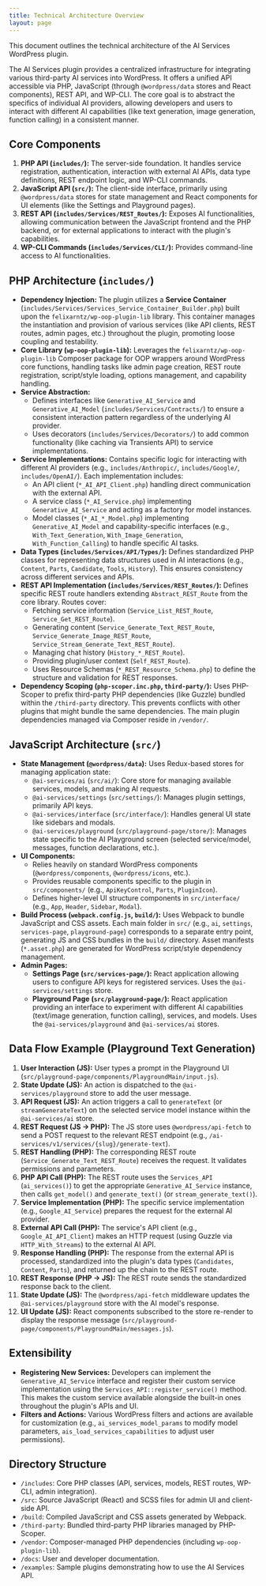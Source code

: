 ```yaml
---
title: Technical Architecture Overview
layout: page
---
```


This document outlines the technical architecture of the AI Services WordPress plugin.

The AI Services plugin provides a centralized infrastructure for integrating various third-party AI services into WordPress. It offers a unified API accessible via PHP, JavaScript (through `@wordpress/data` stores and React components), REST API, and WP-CLI. The core goal is to abstract the specifics of individual AI providers, allowing developers and users to interact with different AI capabilities (like text generation, image generation, function calling) in a consistent manner.

## Core Components

1. **PHP API (`includes/`):** The server-side foundation. It handles service registration, authentication, interaction with external AI APIs, data type definitions, REST endpoint logic, and WP-CLI commands.
2. **JavaScript API (`src/`):** The client-side interface, primarily using `@wordpress/data` stores for state management and React components for UI elements (like the Settings and Playground pages).
3. **REST API (`includes/Services/REST_Routes/`):** Exposes AI functionalities, allowing communication between the JavaScript frontend and the PHP backend, or for external applications to interact with the plugin's capabilities.
4. **WP-CLI Commands (`includes/Services/CLI/`):** Provides command-line access to AI functionalities.

## PHP Architecture (`includes/`)

* **Dependency Injection:** The plugin utilizes a **Service Container** (`includes/Services/Services_Service_Container_Builder.php`) built upon the `felixarntz/wp-oop-plugin-lib` library. This container manages the instantiation and provision of various services (like API clients, REST routes, admin pages, etc.) throughout the plugin, promoting loose coupling and testability.
* **Core Library (`wp-oop-plugin-lib`):** Leverages the `felixarntz/wp-oop-plugin-lib` Composer package for OOP wrappers around WordPress core functions, handling tasks like admin page creation, REST route registration, script/style loading, options management, and capability handling.
* **Service Abstraction:**
    * Defines interfaces like `Generative_AI_Service` and `Generative_AI_Model` (`includes/Services/Contracts/`) to ensure a consistent interaction pattern regardless of the underlying AI provider.
    * Uses decorators (`includes/Services/Decorators/`) to add common functionality (like caching via Transients API) to service implementations.
* **Service Implementations:** Contains specific logic for interacting with different AI providers (e.g., `includes/Anthropic/`, `includes/Google/`, `includes/OpenAI/`). Each implementation includes:
    * An API client (`*_AI_API_Client.php`) handling direct communication with the external API.
    * A service class (`*_AI_Service.php`) implementing `Generative_AI_Service` and acting as a factory for model instances.
    * Model classes (`*_AI_*_Model.php`) implementing `Generative_AI_Model` and capability-specific interfaces (e.g., `With_Text_Generation`, `With_Image_Generation`, `With_Function_Calling`) to handle specific AI tasks.
* **Data Types (`includes/Services/API/Types/`):** Defines standardized PHP classes for representing data structures used in AI interactions (e.g., `Content`, `Parts`, `Candidate`, `Tools`, `History`). This ensures consistency across different services and APIs.
* **REST API Implementation (`includes/Services/REST_Routes/`):** Defines specific REST route handlers extending `Abstract_REST_Route` from the core library. Routes cover:
    * Fetching service information (`Service_List_REST_Route`, `Service_Get_REST_Route`).
    * Generating content (`Service_Generate_Text_REST_Route`, `Service_Generate_Image_REST_Route`, `Service_Stream_Generate_Text_REST_Route`).
    * Managing chat history (`History_*_REST_Route`).
    * Providing plugin/user context (`Self_REST_Route`).
    * Uses Resource Schemas (`*_REST_Resource_Schema.php`) to define the structure and validation for REST responses.
* **Dependency Scoping (`php-scoper.inc.php`, `third-party/`):** Uses PHP-Scoper to prefix third-party PHP dependencies (like Guzzle) bundled within the `/third-party` directory. This prevents conflicts with other plugins that might bundle the same dependencies. The main plugin dependencies managed via Composer reside in `/vendor/`.

## JavaScript Architecture (`src/`)

* **State Management (`@wordpress/data`):** Uses Redux-based stores for managing application state:
    * `@ai-services/ai` (`src/ai/`): Core store for managing available services, models, and making AI requests.
    * `@ai-services/settings` (`src/settings/`): Manages plugin settings, primarily API keys.
    * `@ai-services/interface` (`src/interface/`): Handles general UI state like sidebars and modals.
    * `@ai-services/playground` (`src/playground-page/store/`): Manages state specific to the AI Playground screen (selected service/model, messages, function declarations, etc.).
* **UI Components:**
    * Relies heavily on standard WordPress components (`@wordpress/components`, `@wordpress/icons`, etc.).
    * Provides reusable components specific to the plugin in `src/components/` (e.g., `ApiKeyControl`, `Parts`, `PluginIcon`).
    * Defines higher-level UI structure components in `src/interface/` (e.g., `App`, `Header`, `Sidebar`, `Modal`).
* **Build Process (`webpack.config.js`, `build/`):** Uses Webpack to bundle JavaScript and CSS assets. Each main folder in `src/` (e.g., `ai`, `settings`, `services-page`, `playground-page`) corresponds to a separate entry point, generating JS and CSS bundles in the `build/` directory. Asset manifests (`*.asset.php`) are generated for WordPress script/style dependency management.
* **Admin Pages:**
    * **Settings Page (`src/services-page/`):** React application allowing users to configure API keys for registered services. Uses the `@ai-services/settings` store.
    * **Playground Page (`src/playground-page/`):** React application providing an interface to experiment with different AI capabilities (text/image generation, function calling), services, and models. Uses the `@ai-services/playground` and `@ai-services/ai` stores.

## Data Flow Example (Playground Text Generation)

1. **User Interaction (JS):** User types a prompt in the Playground UI (`src/playground-page/components/PlaygroundMain/input.js`).
2. **State Update (JS):** An action is dispatched to the `@ai-services/playground` store to add the user message.
3. **API Request (JS):** An action triggers a call to `generateText` (or `streamGenerateText`) on the selected service model instance within the `@ai-services/ai` store.
4. **REST Request (JS -> PHP):** The JS store uses `@wordpress/api-fetch` to send a POST request to the relevant REST endpoint (e.g., `/ai-services/v1/services/{slug}/generate-text`).
5. **REST Handling (PHP):** The corresponding REST route (`Service_Generate_Text_REST_Route`) receives the request. It validates permissions and parameters.
6. **PHP API Call (PHP):** The REST route uses the `Services_API` (`ai_services()`) to get the appropriate `Generative_AI_Service` instance, then calls `get_model()` and `generate_text()` (or `stream_generate_text()`).
7. **Service Implementation (PHP):** The specific service implementation (e.g., `Google_AI_Service`) prepares the request for the external AI provider.
8. **External API Call (PHP):** The service's API client (e.g., `Google_AI_API_Client`) makes an HTTP request (using Guzzle via `HTTP_With_Streams`) to the external AI API.
9. **Response Handling (PHP):** The response from the external API is processed, standardized into the plugin's data types (`Candidates`, `Content`, `Parts`), and returned up the chain to the REST route.
10. **REST Response (PHP -> JS):** The REST route sends the standardized response back to the client.
11. **State Update (JS):** The `@wordpress/api-fetch` middleware updates the `@ai-services/playground` store with the AI model's response.
12. **UI Update (JS):** React components subscribed to the store re-render to display the response message (`src/playground-page/components/PlaygroundMain/messages.js`).

## Extensibility

* **Registering New Services:** Developers can implement the `Generative_AI_Service` interface and register their custom service implementation using the `Services_API::register_service()` method. This makes the custom service available alongside the built-in ones throughout the plugin's APIs and UI.
* **Filters and Actions:** Various WordPress filters and actions are available for customization (e.g., `ai_services_model_params` to modify model parameters, `ais_load_services_capabilities` to adjust user permissions).

## Directory Structure

* `/includes`: Core PHP classes (API, services, models, REST routes, WP-CLI, admin integration).
* `/src`: Source JavaScript (React) and SCSS files for admin UI and client-side API.
* `/build`: Compiled JavaScript and CSS assets generated by Webpack.
* `/third-party`: Bundled third-party PHP libraries managed by PHP-Scoper.
* `/vendor`: Composer-managed PHP dependencies (including `wp-oop-plugin-lib`).
* `/docs`: User and developer documentation.
* `/examples`: Sample plugins demonstrating how to use the AI Services API.
